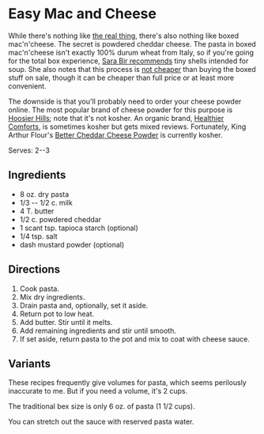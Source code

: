 [quick]: ../indices/quick.html

# Easy Mac and Cheese

While there's nothing like [the real thing](../pasta/macncheese.md), there's also nothing like boxed mac'n'cheese.  The secret is powdered cheddar cheese.  The pasta in boxed mac'n'cheese isn't exactly 100% durum wheat from Italy, so if you're going for the total box experience, [Sara Bir recommends](https://www.simplyrecipes.com/diy-macaroni-and-cheese-mix-recipe-7568651#toc-the-best-pasta-for-the-job) tiny shells intended for soup.  She also notes that this process is [not cheaper](https://www.simplyrecipes.com/can-this-mom-make-mac-and-cheese-mix-cheaper-7568686) than buying the boxed stuff on sale, though it can be cheaper than full price or at least more convenient.

The downside is that you'll probably need to order your cheese powder online.  The most popular brand of cheese powder for this purpose is [Hoosier Hills](https://www.hoosierhillfarm.com/shop-products/cheddar-cheese-powder/); note that it's not kosher.  An organic brand, [Healthier Comforts](https://www.healthiercomforts.com/product/organicwhitecheddarcheesepowder/3), is sometimes kosher but gets mixed reviews.  Fortunately, King Arthur Flour's [Better Cheddar Cheese Powder](https://shop.kingarthurbaking.com/items/better-cheddar-cheese-powder) is currently kosher.

Serves: 2--3

## Ingredients

* 8 oz. dry pasta
* 1/3 -- 1/2 c. milk
* 4 T. butter
* 1/2 c. powdered cheddar
* 1 scant tsp. tapioca starch (optional)
* 1/4 tsp. salt
* dash mustard powder (optional)

## Directions

1. Cook pasta.
2. Mix dry ingredients.
3. Drain pasta and, optionally, set it aside.
4. Return pot to low heat.
5. Add butter.  Stir until it melts.
6. Add remaining ingredients and stir until smooth.
7. If set aside, return pasta to the pot and mix to coat with cheese sauce.

## Variants

These recipes frequently give volumes for pasta, which seems perilously inaccurate to me.  But if you need a volume, it's 2 cups.

The traditional bex size is only 6 oz. of pasta (1 1/2 cups).

You can stretch out the sauce with reserved pasta water.
